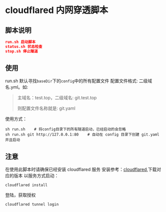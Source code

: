 # cloudflared 内网穿透脚本
## 脚本说明
```json
run.sh 启动脚本
status.sh 状态检查
stop.sh 停止隧道
```

## 使用
run.sh 默认寻找`baseDir`下的`config`中的所有配置文件
配置文件格式: 二级域名.yml。如:

> 主域名：test.top，二级域名: git.test.top
>
> 则配置文件名称就是: git.yaml

使用方式：

``` shell
sh run.sh    # 将config目录下的所有隧道启动，已经启动的会忽略
sh run.sh git http://127.0.0.1:80    # 自动在 config 目录下创建 git.yaml 并且启动
```

## 注意

在使用此脚本时请确保已经安装 cloudflared 服务
安装参考：[cloudflared](https://developers.cloudflare.com/cloudflare-one/connections/connect-apps/install-and-setup/installation/),下载对应的版本
以服务方式启动：

```shell
cloudflared install
```

登陆，获取授权

``` shell
cloudflared tunnel login
```


